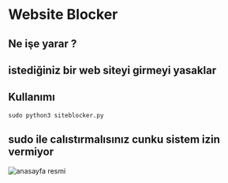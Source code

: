 # Website  Blocker 

## Ne işe yarar ?

## istediğiniz bir web siteyi girmeyi yasaklar

## Kullanımı

`sudo python3 siteblocker.py`

## sudo ile calıstırmalısınız cunku sistem izin vermiyor 

![anasayfa resmi](https://i.hizliresim.com/o94ug4m.png)

